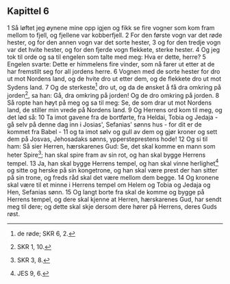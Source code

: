 ## Kapittel 6

1 Så løftet jeg øynene mine opp igjen og fikk se fire vogner som kom fram mellom to fjell, og fjellene var kobberfjell.
2 For den første vogn var det røde hester, og for den annen vogn var det sorte hester,
3 og for den tredje vogn var det hvite hester, og for den fjerde vogn flekkete, sterke hester.
4 Og jeg tok til orde og sa til engelen som talte med meg: Hva er dette, herre?
5 Engelen svarte: Dette er himmelens fire vinder, som nå farer ut etter at de har fremstilt seg for all jordens herre.
6 Vognen med de sorte hester for dro ut mot Nordens land, og de hvite dro ut etter dem, og de flekkete dro ut mot Sydens land.
7 Og de sterkeste[^1] dro ut, og da de ønsket å få dra omkring på jorden[^2], sa han: Gå, dra omkring på jorden! Og de dro omkring på jorden.
8 Så ropte han høyt på meg og sa til meg: Se, de som drar ut mot Nordens land, de stiller min vrede på Nordens land.
9 Og Herrens ord kom til meg, og det lød så:
10 Ta imot gavene fra de bortførte, fra Heldai, Tobia og Jedaja - gå selv på denne dag inn i Josias', Sefanias' sønns hus - for dit er de kommet fra Babel -
11 og ta imot sølv og gull av dem og gjør kroner og sett dem på Josvas, Jehosadaks sønns, yppersteprestens hode!
12 Og si til ham: Så sier Herren, hærskarenes Gud: Se, det skal komme en mann som heter Spire[^3]; han skal spire fram av sin rot, og han skal bygge Herrens tempel.
13 Ja, han skal bygge Herrens tempel, og han skal vinne herlighet[^4] og sitte og herske på sin kongetrone, og han skal være prest der han sitter på sin trone, og freds råd skal det være mellom dem begge.
14 Og kronene skal være til et minne i Herrens tempel om Helem og Tobia og Jedaja og Hen, Sefanias sønn.
15 Og langt borte fra skal de komme og bygge på Herrens tempel, og dere skal kjenne at Herren, hærskarenes Gud, har sendt meg til dere; og dette skal skje dersom dere hører på Herrens, deres Guds røst.

[^1]:  de røde; SKR 6, 2.
[^2]:  SKR 1, 10.
[^3]:  SKR 3, 8.
[^4]:  JES 9, 6.
